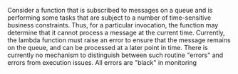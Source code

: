 Consider a function that is subscribed to messages on a queue and is performing some tasks that are subject to a number of time-sensitive business constraints.
Thus, for a particular invocation, the function may determine that it cannot process a message at the current time. 
Currently, the lambda function must raise an error to ensure that the message remains on the queue, and can be processed at a later point in time.
There is currently no mechanism to distinguish between such routine "errors" and errors from execution issues.
All errors are "black" in monitoring
